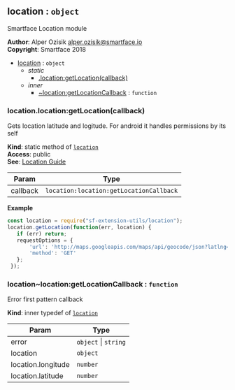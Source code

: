 <a name="module_location"></a>

## location : <code>object</code>
Smartface Location module

**Author**: Alper Ozisik <alper.ozisik@smartface.io>  
**Copyright**: Smartface 2018  

* [location](#module_location) : <code>object</code>
    * _static_
        * [.location:getLocation(callback)](#module_location.location_getLocation)
    * _inner_
        * [~location:getLocationCallback](#module_location..location_getLocationCallback) : <code>function</code>

<a name="module_location.location_getLocation"></a>

### location.location:getLocation(callback)
Gets location latitude and logitude. For android it handles permissions by its self

**Kind**: static method of [<code>location</code>](#module_location)  
**Access**: public  
**See**: [Location Guide](https://developer.smartface.io/docs/location)  

| Param | Type |
| --- | --- |
| callback | <code>location:location:getLocationCallback</code> | 

**Example**  
```js
const location = require("sf-extension-utils/location");
location.getLocation(function(err, location) {
   if (err) return;
   requestOptions = {
       'url': 'http://maps.googleapis.com/maps/api/geocode/json?latlng=' + location.latitude + ',' + location.longitude + '&sensor=true',
       'method': 'GET'
   };
 });
```
<a name="module_location..location_getLocationCallback"></a>

### location~location:getLocationCallback : <code>function</code>
Error first pattern callback

**Kind**: inner typedef of [<code>location</code>](#module_location)  

| Param | Type |
| --- | --- |
| error | <code>object</code> \| <code>string</code> | 
| location | <code>object</code> | 
| location.longitude | <code>number</code> | 
| location.latitude | <code>number</code> | 


